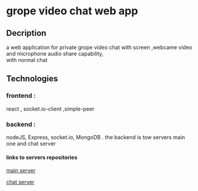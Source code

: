 # grope video chat web app

## Decription
a web application for private grope video chat with screen ,webcame video and microphone audio share capability,   
with normal chat

## Technologies

### frontend :
react , socket.io-client ,simple-peer
### backend :
nodeJS, Express, socket.io, MongoDB .
the backend is tow servers main one and chat server

#### links to servers repositories

[main server](https://github.com/newasad/appleseeds_final_project_zoom_lookAlike-mainServer)

[chat server](https://github.com/newasad/appleseeds_final_project_zoom_lookAlike-chatServer)



